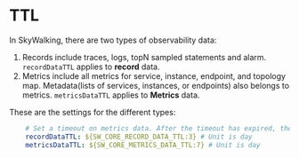 # TTL
In SkyWalking, there are two types of observability data:
1. Records include traces, logs, topN sampled statements and alarm. `recordDataTTL` applies to **record** data.
1. Metrics include all metrics for service, instance, endpoint, and topology map. Metadata(lists of services, instances, or endpoints) also belongs to metrics. `metricsDataTTL` applies to **Metrics** data.

These are the settings for the different types:
```yaml
    # Set a timeout on metrics data. After the timeout has expired, the metrics data will automatically be deleted.
    recordDataTTL: ${SW_CORE_RECORD_DATA_TTL:3} # Unit is day
    metricsDataTTL: ${SW_CORE_METRICS_DATA_TTL:7} # Unit is day
```

